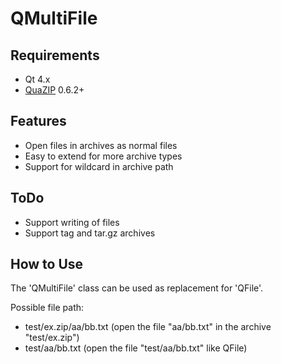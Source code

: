 # QMultiFile

## Requirements

* Qt 4.x
* [QuaZIP](http://quazip.sourceforge.net/) 0.6.2+  


## Features

* Open files in archives as normal files
* Easy to extend for more archive types
* Support for wildcard in archive path


## ToDo
* Support writing of files
* Support tag and tar.gz archives

## How to Use

The 'QMultiFile' class can be used as replacement for 'QFile'.

Possible file path:

* test/ex.zip/aa/bb.txt (open the file "aa/bb.txt" in the archive "test/ex.zip")
* test/aa/bb.txt (open the file "test/aa/bb.txt" like QFile)